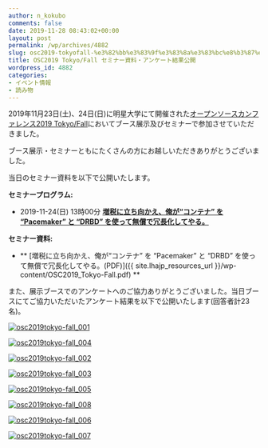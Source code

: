 ```yaml
---
author: n_kokubo
comments: false
date: 2019-11-28 08:43:02+00:00
layout: post
permalink: /wp/archives/4882
slug: osc2019-tokyofall-%e3%82%bb%e3%83%9f%e3%83%8a%e3%83%bc%e8%b3%87%e6%96%99%e3%83%bb%e3%82%a2%e3%83%b3%e3%82%b1%e3%83%bc%e3%83%88%e7%b5%90%e6%9e%9c%e5%85%ac%e9%96%8b
title: OSC2019 Tokyo/Fall セミナー資料・アンケート結果公開
wordpress_id: 4882
categories:
- イベント情報
- 読み物
---
```


2019年11月23日(土)、24日(日)に明星大学にて開催された[オープンソースカンファレンス2019 Tokyo/Fall](https://www.ospn.jp/osc2019-fall/)においてブース展示及びセミナーで参加させていただきました。

ブース展示・セミナーともにたくさんの方にお越しいただきありがとうございました。

当日のセミナー資料を以下で公開いたします。

**セミナープログラム:**



	
  * 2019-11-24(日) 13時00分
**[増税に立ち向かえ、俺が“コンテナ” を “Pacemaker” と “DRBD” を使って無償で冗長化してやる。](https://www.ospn.jp/osc2019-fall/modules/eguide/event.php?eid=20)**


**セミナー資料:**



	
  * ** [増税に立ち向かえ、俺が“コンテナ” を “Pacemaker” と “DRBD” を使って無償で冗長化してやる。(PDF)]({{ site.lhajp_resources_url }}/wp-content/OSC2019_Tokyo-Fall.pdf)
**


また、展示ブースでのアンケートへのご協力ありがとうございました。当日ブースにてご協力いただいたアンケート結果を以下で公開いたします(回答者計23名)。

[![osc2019tokyo-fall_001](/assets/images/wp-content/osc2019tokyo-fall_001.png)](/assets/images/wp-content/osc2019tokyo-fall_001.png)

[![osc2019tokyo-fall_004](/assets/images/wp-content/osc2019tokyo-fall_004.png)](/assets/images/wp-content/osc2019tokyo-fall_004.png)

[![osc2019tokyo-fall_002](/assets/images/wp-content/osc2019tokyo-fall_002.png)](/assets/images/wp-content/osc2019tokyo-fall_002.png)

[![osc2019tokyo-fall_003](/assets/images/wp-content/osc2019tokyo-fall_003.png)](/assets/images/wp-content/osc2019tokyo-fall_003.png)

[![osc2019tokyo-fall_005](/assets/images/wp-content/osc2019tokyo-fall_005.png)](/assets/images/wp-content/osc2019tokyo-fall_005.png)

[![osc2019tokyo-fall_008](/assets/images/wp-content/osc2019tokyo-fall_008.png)](/assets/images/wp-content/osc2019tokyo-fall_008.png)

[![osc2019tokyo-fall_006](/assets/images/wp-content/osc2019tokyo-fall_006.png)](/assets/images/wp-content/osc2019tokyo-fall_006.png)

[![osc2019tokyo-fall_007](/assets/images/wp-content/osc2019tokyo-fall_007.png)](/assets/images/wp-content/osc2019tokyo-fall_007.png)

